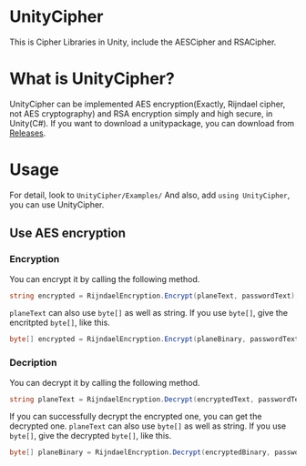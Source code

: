 # UnityCipher
This is Cipher Libraries in Unity, include the AESCipher and RSACipher.

# What is UnityCipher?
UnityCipher can be implemented AES encryption(Exactly, Rijndael cipher, not AES cryptography) and RSA encryption simply and high secure, in Unity(C#).
If you want to download a unitypackage, you can download from [Releases](https://github.com/TakuKobayashi/UnityCipher/releases).

# Usage
For detail, look to ```UnityCipher/Examples/```
And also, add ```using UnityCipher```, you can use UnityCipher.

## Use AES encryption
### Encryption
You can encrypt it by calling the following method.

```C#
string encrypted = RijndaelEncryption.Encrypt(planeText, passwordText);
```

```planeText``` can also use ```byte[]``` as well as string.
If you use ```byte[]```, give the encritpted ```byte[]```, like this.

```C#
byte[] encrypted = RijndaelEncryption.Encrypt(planeBinary, passwordText);
```

### Decription
You can decrypt it by calling the following method.

```C#
string planeText = RijndaelEncryption.Decrypt(encryptedText, passwordText);
```

If you can successfully decrypt the encrypted one, you can get the decrypted one.
```planeText``` can also use ```byte[]``` as well as string.
If you use ```byte[]```, give the decrypted ```byte[]```, like this.

```C#
byte[] planeBinary = RijndaelEncryption.Decrypt(encryptedBinary, passwordText);
```
